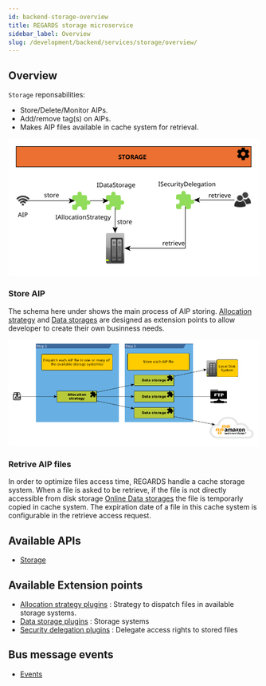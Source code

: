 ```yaml
---
id: backend-storage-overview
title: REGARDS storage microservice
sidebar_label: Overview
slug: /development/backend/services/storage/overview/
---
```



## Overview

`Storage` reponsabilities:
 * Store/Delete/Monitor AIPs.
 * Add/remove tag(s) on AIPs.
 * Makes AIP files available in cache system for retrieval.

 ![](/schemas/microservices/storage.svg)

### Store AIP

The schema here under shows the main process of AIP storing. [Allocation strategy](../plugins/allocation-strategy/) and [Data storages](../plugins/data-storage/) are designed as extension points to allow developer to create their own businness needs.

![](/schemas/storage/sto-store-aip-simple.png)


### Retrive AIP files

In order to optimize files access time, REGARDS handle a cache storage system. When a file is asked to be retrieve, if the file is not directly accessible from disk storage [Online Data storages](../plugins/data-storage/) the file is temporarly copied in cache system. The expiration date of a file in this cache system is configurable in the retrieve access request.

## Available APIs

* [Storage](../api/)

## Available Extension points

- [Allocation strategy plugins](../plugins/allocation-strategy/) : Strategy to dispatch files in available storage systems.
- [Data storage plugins](../plugins/data-storage/) : Storage systems
- [Security delegation plugins](../plugins/security-delegation/) : Delegate access rights to stored files

## Bus message events

 * [Events](../events/)
